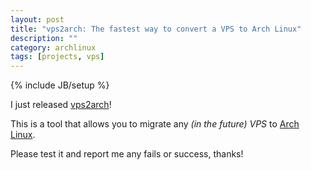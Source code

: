 ```yaml
---
layout: post
title: "vps2arch: The fastest way to convert a VPS to Arch Linux"
description: ""
category: archlinux
tags: [projects, vps]
---
```

{% include JB/setup %}

I just released [vps2arch](https://github.com/drizzt/vps2arch)!

This is a tool that allows you to migrate any _(in the future)_ _VPS_ to [Arch Linux](http://www.archlinux.org/).

Please test it and report me any fails or success, thanks!
